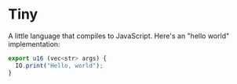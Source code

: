 # Tiny

A little language that compiles to JavaScript. Here's an "hello world" implementation:

```js
export u16 (vec<str> args) {
  IO.print("Hello, world");
}
```
